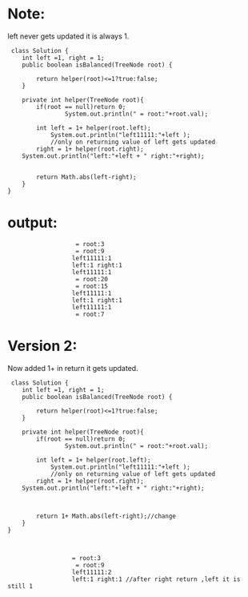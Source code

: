 
Note:
=====
left never gets updated it is always 1. 
 
  
     class Solution {
        int left =1, right = 1;
        public boolean isBalanced(TreeNode root) {

            return helper(root)<=1?true:false;
        }

        private int helper(TreeNode root){
            if(root == null)return 0;
                    System.out.println(" = root:"+root.val);

            int left = 1+ helper(root.left);
                System.out.println("left11111:"+left );
                //only on returning value of left gets updated
            right = 1+ helper(root.right);
        System.out.println("left:"+left + " right:"+right);


            return Math.abs(left-right);
        }
    }

output:
=======
                       = root:3
                       = root:9
                      left11111:1
                      left:1 right:1
                      left11111:1
                       = root:20
                       = root:15
                      left11111:1
                      left:1 right:1
                      left11111:1
                       = root:7


Version 2:
==========

   Now added 1+ in return  it gets updated.

     class Solution {
        int left =1, right = 1;
        public boolean isBalanced(TreeNode root) {

            return helper(root)<=1?true:false;
        }

        private int helper(TreeNode root){
            if(root == null)return 0;
                    System.out.println(" = root:"+root.val);

            int left = 1+ helper(root.left);
                System.out.println("left11111:"+left );
                //only on returning value of left gets updated
            right = 1+ helper(root.right);
        System.out.println("left:"+left + " right:"+right);



            return 1+ Math.abs(left-right);//change
        }
    }



                      = root:3
                       = root:9
                      left11111:2
                      left:1 right:1 //after right return ,left it is still 1
                      
